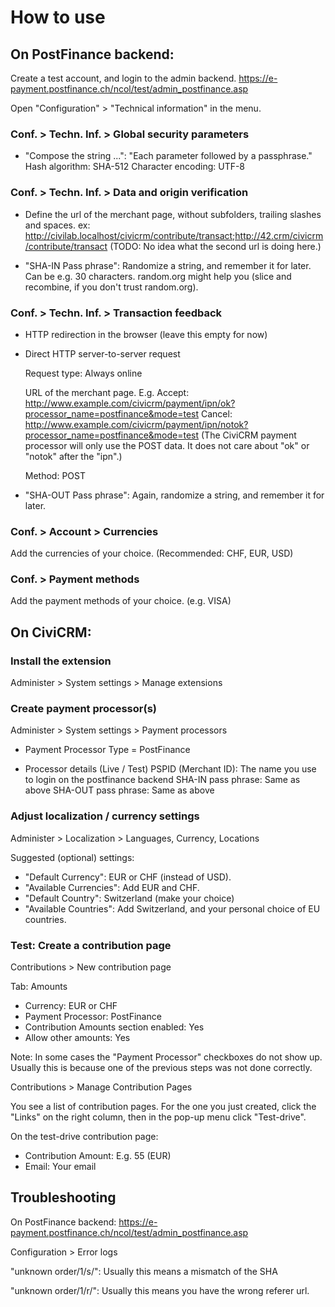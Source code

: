 

# How to use

## On PostFinance backend:

Create a test account, and login to the admin backend.
https://e-payment.postfinance.ch/ncol/test/admin_postfinance.asp

Open "Configuration" > "Technical information" in the menu.

### Conf. > Techn. Inf. > Global security parameters

- "Compose the string ...": "Each parameter followed by a passphrase."
  Hash algorithm: SHA-512
  Character encoding: UTF-8

### Conf. > Techn. Inf. > Data and origin verification

- Define the url of the merchant page, without subfolders, trailing slashes and spaces. ex:
  http://civilab.localhost/civicrm/contribute/transact;http://42.crm/civicrm/contribute/transact
  (TODO: No idea what the second url is doing here.)

- "SHA-IN Pass phrase":
  Randomize a string, and remember it for later. Can be e.g. 30 characters.
  random.org might help you (slice and recombine, if you don't trust random.org).

### Conf. > Techn. Inf. > Transaction feedback

- HTTP redirection in the browser
  (leave this empty for now)

- Direct HTTP server-to-server request

  Request type: Always online

  URL of the merchant page. E.g.
  Accept: http://www.example.com/civicrm/payment/ipn/ok?processor_name=postfinance&mode=test
  Cancel: http://www.example.com/civicrm/payment/ipn/notok?processor_name=postfinance&mode=test
  (The CiviCRM payment processor will only use the POST data. It does not care
  about "ok" or "notok" after the "ipn".)

  Method: POST

- "SHA-OUT Pass phrase":
  Again, randomize a string, and remember it for later.


### Conf. > Account > Currencies

Add the currencies of your choice.
(Recommended: CHF, EUR, USD)

### Conf. > Payment methods

Add the payment methods of your choice.
(e.g. VISA)


## On CiviCRM:

### Install the extension

Administer > System settings > Manage extensions

### Create payment processor(s)

Administer > System settings > Payment processors

- Payment Processor Type = PostFinance

- Processor details (Live / Test)
  PSPID (Merchant ID): The name you use to login on the postfinance backend
  SHA-IN pass phrase: Same as above
  SHA-OUT pass phrase: Same as above

### Adjust localization / currency settings

Administer > Localization > Languages, Currency, Locations

Suggested (optional) settings:

- "Default Currency": EUR or CHF (instead of USD).
- "Available Currencies": Add EUR and CHF.
- "Default Country": Switzerland (make your choice)
- "Available Countries": Add Switzerland, and your personal choice of EU countries.


### Test: Create a contribution page

Contributions > New contribution page

Tab: Amounts
- Currency: EUR or CHF
- Payment Processor: PostFinance
- Contribution Amounts section enabled: Yes
- Allow other amounts: Yes

Note: In some cases the "Payment Processor" checkboxes do not show up.
Usually this is because one of the previous steps was not done correctly.

Contributions > Manage Contribution Pages

You see a list of contribution pages. For the one you just created, click the
"Links" on the right column, then in the pop-up menu click "Test-drive".

On the test-drive contribution page:
- Contribution Amount: E.g. 55 (EUR)
- Email: Your email



## Troubleshooting

On PostFinance backend:
https://e-payment.postfinance.ch/ncol/test/admin_postfinance.asp

Configuration > Error logs

"unknown order/1/s/":
Usually this means a mismatch of the SHA

"unknown order/1/r/":
Usually this means you have the wrong referer url.
